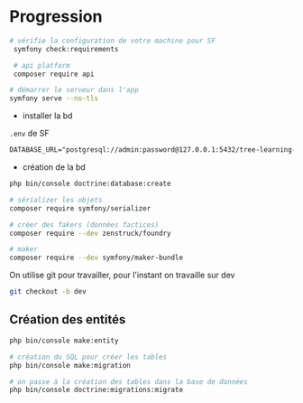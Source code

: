 # Progression

```bash
# vérifie la configuration de votre machine pour SF
 symfony check:requirements 

 # api platform
 composer require api

# démarrer le serveur dans l'app
symfony serve --no-tls

 ```

 - installer la bd

`.env` de SF

```txt
DATABASE_URL="postgresql://admin:password@127.0.0.1:5432/tree-learning-api?serverVersion=16&charset=utf8"
```

- création de la bd

```bash
php bin/console doctrine:database:create

# sérializer les objets
composer require symfony/serializer

# créer des fakers (données factices)
composer require --dev zenstruck/foundry

# maker
composer require --dev symfony/maker-bundle
```

On utilise git pour travailler, pour l'instant on travaille sur dev 

```bash
git checkout -b dev 
```

## Création des entités

```bash
php bin/console make:entity

# création du SQL pour créer les tables
php bin/console make:migration

# on passe à la création des tables dans la base de données
php bin/console doctrine:migrations:migrate
```

